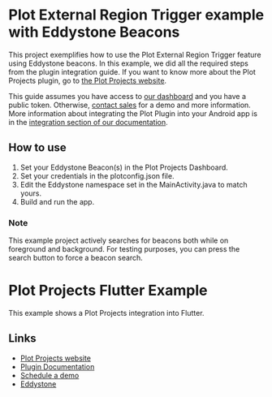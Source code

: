 # Plot External Region Trigger example with Eddystone Beacons
This project exemplifies how to use the Plot External Region Trigger feature using Eddystone beacons. In this example, we did all the required steps from the plugin integration guide. If you want to know more about the Plot Projects plugin, go to [the Plot Projects website](https://www.plotprojects.com).

This guide assumes you have access to [our dashboard](https://admin.plotprojects.com/) and you have a public token. Otherwise, [contact sales](https://content.plotprojects.com/schedule-demo/) for a demo and more information. More information about integrating the Plot Plugin into your Android app is in the [integration section of our documentation](https://www.plotprojects.com/documentation/#android_integrate).

## How to use
1. Set your Eddystone Beacon(s) in the Plot Projects Dashboard.
2. Set your credentials in the plotconfig.json file. 
3. Edit the Eddystone namespace set in the MainActivity.java to match yours.
4. Build and run the app.

### Note
This example project actively searches for beacons both while on foreground and background. For testing purposes, you can press
the search button to force a beacon search.

# Plot Projects Flutter Example

This example shows a Plot Projects integration into Flutter.


## Links

* [Plot Projects website](https://www.plotprojects.com)
* [Plugin Documentation](https://www.plotprojects.com/documentation)
* [Schedule a demo](https://content.plotprojects.com/schedule-demo/)
* [Eddystone](https://developers.google.com/beacons/)